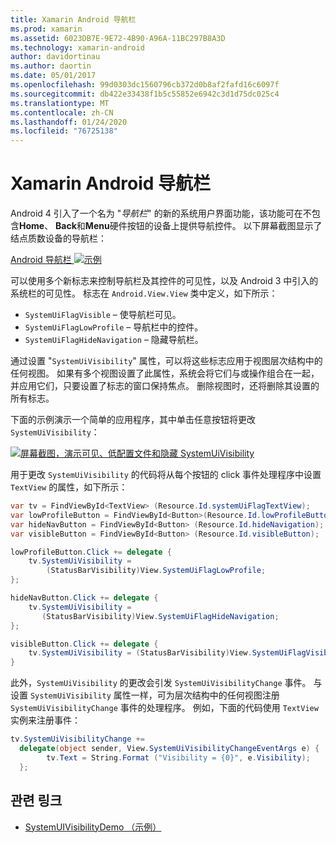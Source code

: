 ```yaml
---
title: Xamarin Android 导航栏
ms.prod: xamarin
ms.assetid: 6023DB7E-9E72-4B90-A96A-11BC297B8A3D
ms.technology: xamarin-android
author: davidortinau
ms.author: daortin
ms.date: 05/01/2017
ms.openlocfilehash: 99d0303dc1560796cb372d0b8af2fafd16c6097f
ms.sourcegitcommit: db422e33438f1b5c55852e6942c3d1d75dc025c4
ms.translationtype: MT
ms.contentlocale: zh-CN
ms.lasthandoff: 01/24/2020
ms.locfileid: "76725138"
---
```

# <a name="xamarinandroid-navigation-bar"></a>Xamarin Android 导航栏

Android 4 引入了一个名为 "*导航栏*" 的新的系统用户界面功能，该功能可在不包含**Home**、 **Back**和**Menu**硬件按钮的设备上提供导航控件。
以下屏幕截图显示了结点质数设备的导航栏：

 [Android 导航栏 ![示例](navigation-bar-images/19-navbar.png)](navigation-bar-images/19-navbar.png#lightbox)

可以使用多个新标志来控制导航栏及其控件的可见性，以及 Android 3 中引入的系统栏的可见性。 标志在 `Android.View.View` 类中定义，如下所示：

- `SystemUiFlagVisible` &ndash; 使导航栏可见。
- `SystemUiFlagLowProfile` &ndash; 导航栏中的控件。
- `SystemUiFlagHideNavigation` &ndash; 隐藏导航栏。

通过设置 "`SystemUiVisibility`" 属性，可以将这些标志应用于视图层次结构中的任何视图。 如果有多个视图设置了此属性，系统会将它们与或操作组合在一起，并应用它们，只要设置了标志的窗口保持焦点。 删除视图时，还将删除其设置的所有标志。

下面的示例演示一个简单的应用程序，其中单击任意按钮将更改 `SystemUiVisibility`：

 [![屏幕截图，演示可见、低配置文件和隐藏 SystemUiVisibility](navigation-bar-images/18-systemuivisibility.png)](navigation-bar-images/18-systemuivisibility.png#lightbox)

用于更改 `SystemUiVisibility` 的代码将从每个按钮的 click 事件处理程序中设置 `TextView` 的属性，如下所示：

```csharp
var tv = FindViewById<TextView> (Resource.Id.systemUiFlagTextView);
var lowProfileButton = FindViewById<Button>(Resource.Id.lowProfileButton);
var hideNavButton = FindViewById<Button> (Resource.Id.hideNavigation);
var visibleButton = FindViewById<Button> (Resource.Id.visibleButton);

lowProfileButton.Click += delegate {
    tv.SystemUiVisibility =
        (StatusBarVisibility)View.SystemUiFlagLowProfile;
};

hideNavButton.Click += delegate {
    tv.SystemUiVisibility =
       (StatusBarVisibility)View.SystemUiFlagHideNavigation;        
};

visibleButton.Click += delegate {
    tv.SystemUiVisibility = (StatusBarVisibility)View.SystemUiFlagVisible;
}
```

此外，`SystemUiVisibility` 的更改会引发 `SystemUiVisibilityChange` 事件。 与设置 `SystemUiVisibility` 属性一样，可为层次结构中的任何视图注册 `SystemUiVisibilityChange` 事件的处理程序。 例如，下面的代码使用 `TextView` 实例来注册事件：

```csharp
tv.SystemUiVisibilityChange +=
  delegate(object sender, View.SystemUiVisibilityChangeEventArgs e) {
        tv.Text = String.Format ("Visibility = {0}", e.Visibility);
  };
```

## <a name="related-links"></a>관련 링크

- [SystemUIVisibilityDemo （示例）](https://docs.microsoft.com/samples/xamarin/monodroid-samples/systemuivisibilitydemo)
